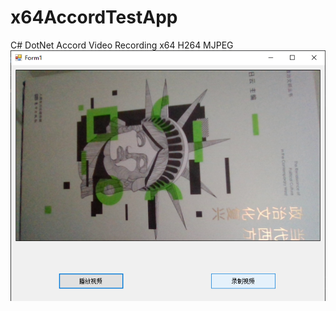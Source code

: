 # x64AccordTestApp
C# DotNet Accord Video Recording x64 H264 MJPEG
![](https://github.com/windless1015/x64AccordTestApp/blob/master/accordx64.png)
